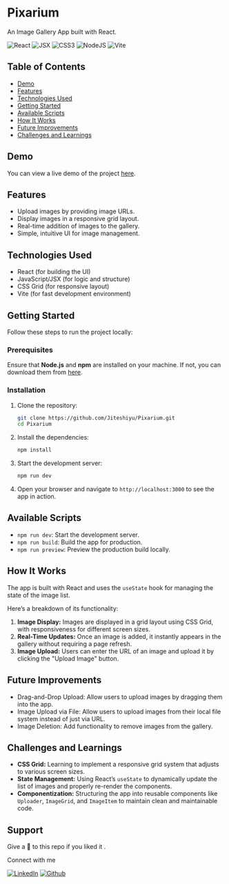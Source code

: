 # Pixarium

An Image Gallery App built with React.

![React](https://img.shields.io/badge/React-007ACC?style=for-the-badge&logo=react&logoColor=white)
![JSX](https://img.shields.io/badge/JSX-React%20Component-informational?style=for-the-badge&logo=react)
![CSS3](https://img.shields.io/badge/css3-%231572B6.svg?style=for-the-badge&logo=css3&logoColor=white)
![NodeJS](https://img.shields.io/badge/node.js-6DA55F?style=for-the-badge&logo=node.js&logoColor=white)
![Vite](https://img.shields.io/badge/vite-%23646CFF.svg?style=for-the-badge&logo=vite&logoColor=white)

## Table of Contents

- [Demo](#demo)
- [Features](#features)
- [Technologies Used](#technologies-used)
- [Getting Started](#getting-started)
- [Available Scripts](#available-scripts)
- [How It Works](#how-it-works)
- [Future Improvements](#future-improvements)
- [Challenges and Learnings](#challenges-and-learnings)

## Demo

You can view a live demo of the project [here](https://pixarium.netlify.app/).

## Features

- Upload images by providing image URLs.
- Display images in a responsive grid layout.
- Real-time addition of images to the gallery.
- Simple, intuitive UI for image management.

## Technologies Used

- React (for building the UI)
- JavaScript/JSX (for logic and structure)
- CSS Grid (for responsive layout)
- Vite (for fast development environment)

## Getting Started

Follow these steps to run the project locally:

### Prerequisites

Ensure that **Node.js** and **npm** are installed on your machine. If not, you can download them from [here](https://nodejs.org/).

### Installation

1. Clone the repository:

   ```bash
   git clone https://github.com/Jiteshiyu/Pixarium.git
   cd Pixarium
   ```

2. Install the dependencies:

   ```bash
   npm install
   ```

3. Start the development server:

   ```bash
   npm run dev
   ```

4. Open your browser and navigate to `http://localhost:3000` to see the app in action.

## Available Scripts

- `npm run dev`: Start the development server.
- `npm run build`: Build the app for production.
- `npm run preview`: Preview the production build locally.

## How It Works

The app is built with React and uses the `useState` hook for managing the state of the image list.

Here’s a breakdown of its functionality:

1. **Image Display:** Images are displayed in a grid layout using CSS Grid, with responsiveness for different screen sizes.
2. **Real-Time Updates:** Once an image is added, it instantly appears in the gallery without requiring a page refresh.
3. **Image Upload:** Users can enter the URL of an image and upload it by clicking the "Upload Image" button.


## Future Improvements

- Drag-and-Drop Upload: Allow users to upload images by dragging them into the app.
- Image Upload via File: Allow users to upload images from their local file system instead of just via URL.
- Image Deletion: Add functionality to remove images from the gallery.

## Challenges and Learnings

- **CSS Grid:** Learning to implement a responsive grid system that adjusts to various screen sizes.
- **State Management:** Using React’s `useState` to dynamically update the list of images and properly re-render the components.
- **Componentization:** Structuring the app into reusable components like `Uploader`, `ImageGrid`, and `ImageItem` to maintain clean and maintainable code.

## Support
Give a 🌟 to this repo if you liked it .

Connect with me

[![LinkedIn](https://img.shields.io/static/v1.svg?label=connect&message=@JiteshKumar&color=success&logo=linkedin&style=for-the-badge&logoColor=white&colorA=blue)](https://www.linkedin.com/in/jitesh-kumar-93742a322/) [![Github](https://img.shields.io/static/v1.svg?label=follow&message=@Jiteshiyu&color=grey&logo=github&style=for-the-badge&logoColor=white&colorA=black)](https://www.github.com/Jiteshiyu/)

